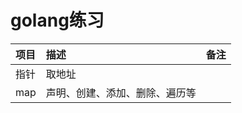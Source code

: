 # golang练习

| 项目        | 描述    |  备注  |
| :-------- | :-----   | :---- |
| 指针      | 取地址     |       |
| map       | 声明、创建、添加、删除、遍历等   |       |

